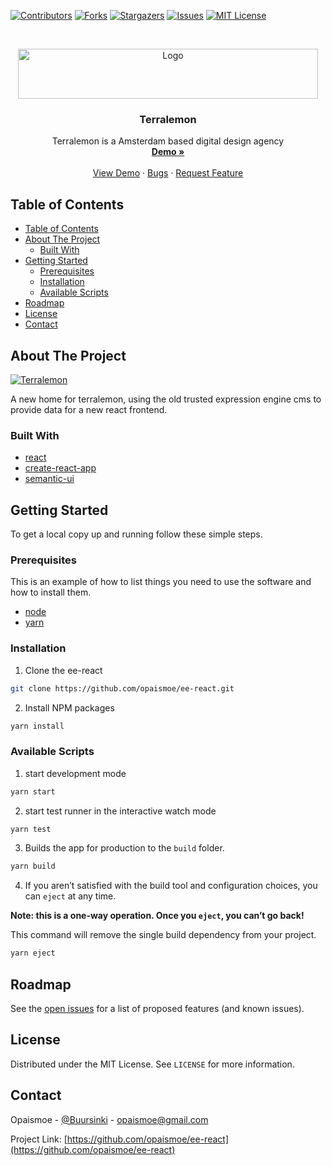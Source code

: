 <!--
*** Thanks for checking out this README Template. If you have a suggestion that would
*** make this better, please fork the ee-react and create a pull request or simply open
*** an issue with the tag "enhancement".
*** Thanks again! Now go create something AMAZING! :D
***
***
***
*** To avoid retyping too much info. Do a search and replace for the following:
*** opaismoe, ee-react, twitter_handle, email
-->





<!-- PROJECT SHIELDS -->
<!--
*** I'm using markdown "reference style" links for readability.
*** Reference links are enclosed in brackets [ ] instead of parentheses ( ).
*** See the bottom of this document for the declaration of the reference variables
*** for contributors-url, forks-url, etc. This is an optional, concise syntax you may use.
*** https://www.markdownguide.org/basic-syntax/#reference-style-links
-->
[![Contributors][contributors-shield]][contributors-url]
[![Forks][forks-shield]][forks-url]
[![Stargazers][stars-shield]][stars-url]
[![Issues][issues-shield]][issues-url]
[![MIT License][license-shield]][license-url]

<!-- PROJECT LOGO -->
<br />
<p align="center">
  <a href="https://github.com/opaismoe/ee-react">
    <img src="https://terralemon.nl/img/general/terralemon.svg" alt="Logo" width="480" height="80">
  </a>

  <h3 align="center">Terralemon</h3>

  <p align="center">
    Terralemon is a Amsterdam based digital design agency
    <br />
    <a href="https://github.com/opaismoe/ee-react"><strong>Demo »</strong></a>
    <br />
    <br />
    <a href="https://github.com/opaismoe/ee-react">View Demo</a>
    ·
    <a href="https://github.com/opaismoe/ee-react/issues">Bugs</a>
    ·
    <a href="https://github.com/opaismoe/ee-react/issues">Request Feature</a>
  </p>
</p>



<!-- TABLE OF CONTENTS -->
## Table of Contents
- [Table of Contents](#table-of-contents)
- [About The Project](#about-the-project)
  - [Built With](#built-with)
- [Getting Started](#getting-started)
  - [Prerequisites](#prerequisites)
  - [Installation](#installation)
  - [Available Scripts](#available-scripts)
- [Roadmap](#roadmap)
- [License](#license)
- [Contact](#contact)



<!-- ABOUT THE PROJECT -->
## About The Project
[![Terralemon][product-screenshot]](https://terralemon-react.vercel.app)

A new home for terralemon, using the old trusted expression engine cms to provide data for a new react frontend.

### Built With

* [react](https://reactjs.org/)
* [create-react-app](https://facebook.github.io/create-react-app/)
* [semantic-ui](https://react.semantic-ui.com/)


<!-- GETTING STARTED -->
## Getting Started

To get a local copy up and running follow these simple steps.

### Prerequisites

This is an example of how to list things you need to use the software and how to install them.
* [node](https://nodejs.org/en/)
* [yarn](https://classic.yarnpkg.com/en/docs/install/#debian-stable)

### Installation

1. Clone the ee-react
```sh
git clone https://github.com/opaismoe/ee-react.git
```
2. Install NPM packages
```sh
yarn install
```

### Available Scripts

1. start development mode
```sh
yarn start
```
2. start test runner in the interactive watch mode
```sh
yarn test
```
3. Builds the app for production to the `build` folder.
```sh
yarn build
```
4. If you aren’t satisfied with the build tool and configuration choices, you can `eject` at any time.

**Note: this is a one-way operation. Once you `eject`, you can’t go back!**

 This command will remove the single build dependency from your project.

```sh
yarn eject
```

<!-- ROADMAP -->
## Roadmap

See the [open issues](https://github.com/opaismoe/ee-react/issues) for a list of proposed features (and known issues).

<!-- LICENSE -->
## License

Distributed under the MIT License. See `LICENSE` for more information.

<!-- CONTACT -->
## Contact

Opaismoe - [@Buursinki](https://twitter.com/@Buursinki) - opaismoe@gmail.com

Project Link: [https://github.com/opaismoe/ee-react](https://github.com/opaismoe/ee-react)


<!-- MARKDOWN LINKS & IMAGES -->
<!-- https://www.markdownguide.org/basic-syntax/#reference-style-links -->
[contributors-shield]: https://img.shields.io/github/contributors/opaismoe/ee-react.svg?style=flat-square
[contributors-url]: https://github.com/opaismoe/ee-react/graphs/contributors
[forks-shield]: https://img.shields.io/github/forks/opaismoe/ee-react.svg?style=flat-square
[forks-url]: https://github.com/opaismoe/ee-react/network/members
[stars-shield]: https://img.shields.io/github/stars/opaismoe/ee-react.svg?style=flat-square
[stars-url]: https://github.com/opaismoe/ee-react/stargazers
[issues-shield]: https://img.shields.io/github/issues/opaismoe/ee-react.svg?style=flat-square
[issues-url]: https://github.com/opaismoe/ee-react/issues
[license-shield]: https://img.shields.io/github/license/opaismoe/ee-react.svg?style=flat-square
[license-url]: https://github.com/opaismoe/ee-react/blob/master/LICENSE
[product-screenshot]: images/screenshot.png
